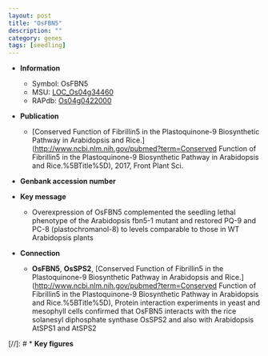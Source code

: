 ```yaml
---
layout: post
title: "OsFBN5"
description: ""
category: genes
tags: [seedling]
---
```


* **Information**  
    + Symbol: OsFBN5  
    + MSU: [LOC_Os04g34460](http://rice.plantbiology.msu.edu/cgi-bin/ORF_infopage.cgi?orf=LOC_Os04g34460)  
    + RAPdb: [Os04g0422000](http://rapdb.dna.affrc.go.jp/viewer/gbrowse_details/irgsp1?name=Os04g0422000)  

* **Publication**  
    + [Conserved Function of Fibrillin5 in the Plastoquinone-9 Biosynthetic Pathway in Arabidopsis and Rice.](http://www.ncbi.nlm.nih.gov/pubmed?term=Conserved Function of Fibrillin5 in the Plastoquinone-9 Biosynthetic Pathway in Arabidopsis and Rice.%5BTitle%5D), 2017, Front Plant Sci.

* **Genbank accession number**  

* **Key message**  
    + Overexpression of OsFBN5 complemented the seedling lethal phenotype of the Arabidopsis fbn5-1 mutant and restored PQ-9 and PC-8 (plastochromanol-8) to levels comparable to those in WT Arabidopsis plants

* **Connection**  
    + __OsFBN5__, __OsSPS2__, [Conserved Function of Fibrillin5 in the Plastoquinone-9 Biosynthetic Pathway in Arabidopsis and Rice.](http://www.ncbi.nlm.nih.gov/pubmed?term=Conserved Function of Fibrillin5 in the Plastoquinone-9 Biosynthetic Pathway in Arabidopsis and Rice.%5BTitle%5D),  Protein interaction experiments in yeast and mesophyll cells confirmed that OsFBN5 interacts with the rice solanesyl diphosphate synthase OsSPS2 and also with Arabidopsis AtSPS1 and AtSPS2

[//]: # * **Key figures**  


